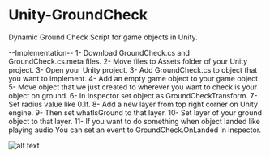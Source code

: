 # Unity-GroundCheck
Dynamic Ground Check Script for game objects in Unity.

--Implementation--
1- Download GroundCheck.cs and GroundCheck.cs.meta files.
2- Move files to Assets folder of your Unity project.
3- Open your Unity project.
3- Add GroundCheck.cs to object that you want to implement.
4- Add an empty game object to your game object.
5- Move object that we just created to wherever you want to check is your object on ground.
6- In Inspector set object as GroundCheckTransform.
7- Set radius value like 0.1f.
8- Add a new layer from top right corner on Unity engine.
9- Then set whatIsGround to that layer.
10- Set layer of your ground object to that layer.
11- If you want to do something when object landed like playing audio You can set an event to GroundCheck.OnLanded in inspector.

![alt text](https://github.com/[emircanisanc]/[Unity-GroundCheck]/3DGroundCheck/Assets/ScreenShot/[main]/GroundCheckScreenShot.jpg?raw=true)
